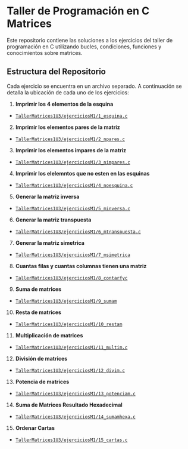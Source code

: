# Taller de Programación en C Matrices
Este repositorio contiene las soluciones a los ejercicios del taller de programación en C utilizando bucles, condiciones, funciones y conocimientos sobre matrices.
## Estructura del Repositorio 
Cada ejercicio se encuentra en un archivo separado. A continuación se detalla la ubicación de cada uno de los ejercicios:
1. **Imprimir los 4 elementos de la esquina**
- [`TallerMatrices1U3/ejerciciosM1/1_esquina.c`](https://github.com/Michu117/TallerMatrices1U3/blob/main/ejerciciosM1/1_esquina.c)
2. **Imprimir los elementos pares de la matriz**
- [`TallerMatrices1U3/ejerciciosM1/2_npares.c`](https://github.com/Michu117/TallerMatrices1U3/blob/main/ejerciciosM1/2_npares.c)
3. **Imprimir los elementos impares de la matriz**
- [`TallerMatrices1U3/ejerciciosM1/3_nimpares.c`](https://github.com/Michu117/TallerMatrices1U3/blob/main/ejerciciosM1/3_nimpares.c)
4. **Imprimir los elelemntos que no esten en las esquinas**
- [`TallerMatrices1U3/ejerciciosM1/4_noesquina.c`](https://github.com/Michu117/TallerMatrices1U3/blob/main/ejerciciosM1/4_noesquina.c)
5. **Generar la matriz inversa**
- [`TallerMatrices1U3/ejerciciosM1/5_minversa.c`](https://github.com/Michu117/TallerMatrices1U3/blob/main/ejerciciosM1/5_minversa.c)
6. **Generar la matriz transpuesta**
- [`TallerMatrices1U3/ejerciciosM1/6_mtranspuesta.c`](https://github.com/Michu117/TallerMatrices1U3/blob/main/ejerciciosM1/6_mtranspuesta.c)
7. **Generar la matriz simetrica**
- [`TallerMatrices1U3/ejerciciosM1/7_msimetrica`](https://github.com/Michu117/TallerMatrices1U3/blob/main/ejerciciosM1/7_msimetrica.c)
8. **Cuantas filas y cuantas columnas tienen una matriz**
- [`TallerMatrices1U3/ejerciciosM1/8_contarfyc`](https://github.com/Michu117/TallerMatrices1U3/blob/main/ejerciciosM1/8_contarfyc.c)
9. **Suma de matrices**
- [`TallerMatrices1U3/ejerciciosM1/9_sumam`](https://github.com/Michu117/TallerMatrices1U3/blob/main/ejerciciosM1/9_sumam.c)
10. **Resta de matrices**
- [`TallerMatrices1U3/ejerciciosM1/10_restam`](https://github.com/Michu117/TallerMatrices1U3/blob/main/ejerciciosM1/10_restam.c)
11. **Multiplicación de matrices**
- [`TallerMatrices1U3/ejerciciosM1/11_multim.c`](https://github.com/Michu117/TallerMatrices1U3/blob/main/ejerciciosM1/11_multim.c)
12. **División de matrices**
- [`TallerMatrices1U3/ejerciciosM1/12_divim.c`](https://github.com/Michu117/TallerMatrices1U3/blob/main/ejerciciosM1/12_divim.c)
13. **Potencia de matrices**
- [`TallerMatrices1U3/ejerciciosM1/13_potenciam.c`](https://github.com/Michu117/TallerMatrices1U3/blob/main/ejerciciosM1/13_potenciam.c)
14. **Suma de Matrices Resultado Hexadecimal**
- [`TallerMatrices1U3/ejerciciosM1/14_sumamhexa.c`](https://github.com/Michu117/TallerMatrices1U3/blob/main/ejerciciosM1/14_sumamhexa.c)
15. **Ordenar Cartas**
- [`TallerMatrices1U3/ejerciciosM1/15_cartas.c`](https://github.com/Michu117/TallerMatrices1U3/blob/main/ejerciciosM1/15_cartas.c)
